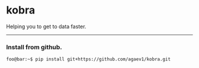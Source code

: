 # kobra
Helping you to get to data faster.
___
### Install from github.
```console
foo@bar:~$ pip install git+https://github.com/agaev1/kobra.git
```
